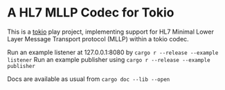 # A HL7 MLLP Codec for Tokio

This is a [tokio](https://tokio.rs) play project, implementing support for HL7 Minimal Lower Layer Message Transport protocol (MLLP) within a tokio codec.

Run an example listener at 127.0.0.1:8080 by `cargo r --release --example listener`
Run an example publisher using `cargo r --release --example publisher`

Docs are available as usual from `cargo doc --lib --open`